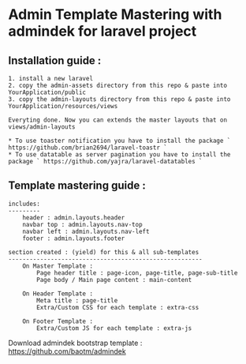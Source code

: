 # Admin Template Mastering with admindek for laravel project

## Installation guide : 
    1. install a new laravel 
    2. copy the admin-assets directory from this repo & paste into YourApplication/public
    3. copy the admin-layouts directory from this repo & paste into YourApplication/resources/views

    Everyting done. Now you can extends the master layouts that on views/admin-layouts

    * To use toaster notification you have to install the package ` https://github.com/brian2694/laravel-toastr `
    * To use datatable as server pagination you have to install the package ` https://github.com/yajra/laravel-datatables `

## Template mastering guide :
    includes:
    ---------
        header : admin.layouts.header
        navbar top : admin.layouts.nav-top
        navbar left : admin.layouts.nav-left
        footer : admin.layouts.footer

    section created : (yield) for this & all sub-templates
    -------------------------------------------------------
        On Master Template : 
            Page header title : page-icon, page-title, page-sub-title
            Page body / Main page content : main-content

        On Header Template : 
            Meta title : page-title
            Extra/Custom CSS for each template : extra-css
        
        On Footer Template :
            Extra/Custom JS for each template : extra-js

Download admindek bootstrap template : https://github.com/baotm/admindek
